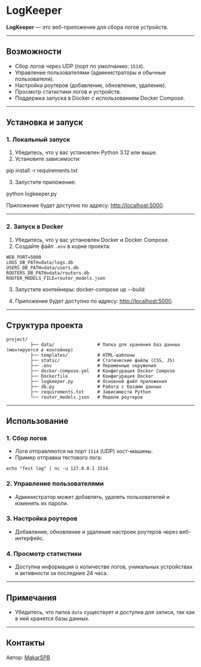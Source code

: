# LogKeeper

**LogKeeper** — это веб-приложение для сбора логов устройств.

---

## Возможности
- Сбор логов через UDP (порт по умолчанию: `1514`).
- Управление пользователями (администраторы и обычные пользователи).
- Настройка роутеров (добавление, обновление, удаление).
- Просмотр статистики логов и устройств.
- Поддержка запуска в Docker с использованием Docker Compose.

---

## Установка и запуск

### 1. Локальный запуск
1. Убедитесь, что у вас установлен Python 3.12 или выше.
2. Установите зависимости:

pip install -r requirements.txt

3. Запустите приложение: 

python logkeeper.py

Приложение будет доступно по адресу: [http://localhost:5000](http://localhost:5000).

---

### 2. Запуск в Docker
1. Убедитесь, что у вас установлен Docker и Docker Compose.
2. Создайте файл `.env` в корне проекта:
```
WEB_PORT=5000 
LOGS_DB_PATH=data/logs.db 
USERS_DB_PATH=data/users.db 
ROUTERS_DB_PATH=data/routers.db 
ROUTER_MODELS_FILE=router_models.json
```
3. Запустите контейнеры:
docker-compose up --build

4. Приложение будет доступно по адресу: [http://localhost:5000](http://localhost:5000).

---

## Структура проекта
```
project/ 
		 ├── data/                # Папка для хранения баз данных (монтируется в контейнер) 
		 ├── templates/           # HTML-шаблоны 
		 ├── static/              # Статические файлы (CSS, JS) 
		 ├── .env                 # Переменные окружения 
		 ├── docker-compose.yml   # Конфигурация Docker Compose 
		 ├── Dockerfile           # Конфигурация Docker 
		 ├── logkeeper.py         # Основной файл приложения 
		 ├── db.py                # Работа с базами данных 
		 ├── requirements.txt     # Зависимости Python 
		 └── router_models.json   # Модели роутеров
```

---

## Использование
### 1. Сбор логов
- Логи отправляются на порт `1514` (UDP) хост-машины.
- Пример отправки тестового лога:
```
echo "Test log" | nc -u 127.0.0.1 1514
```

### 2. Управление пользователями
- Администратор может добавлять, удалять пользователей и изменять их пароли.

### 3. Настройка роутеров
- Добавление, обновление и удаление настроек роутеров через веб-интерфейс.

### 4. Просмотр статистики
- Доступна информация о количестве логов, уникальных устройствах и активности за последние 24 часа.

---

## Примечания
- Убедитесь, что папка `data` существует и доступна для записи, так как в ней хранятся базы данных.

---

## Контакты
Автор: [MakarSPB](https://github.com/Makar-aka)